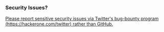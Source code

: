### Security Issues?
[Please report sensitive security issues via Twitter's bug-bounty program (https://hackerone.com/twitter) rather than GitHub.](https://snapchat.com/t/jmW2heVU)
